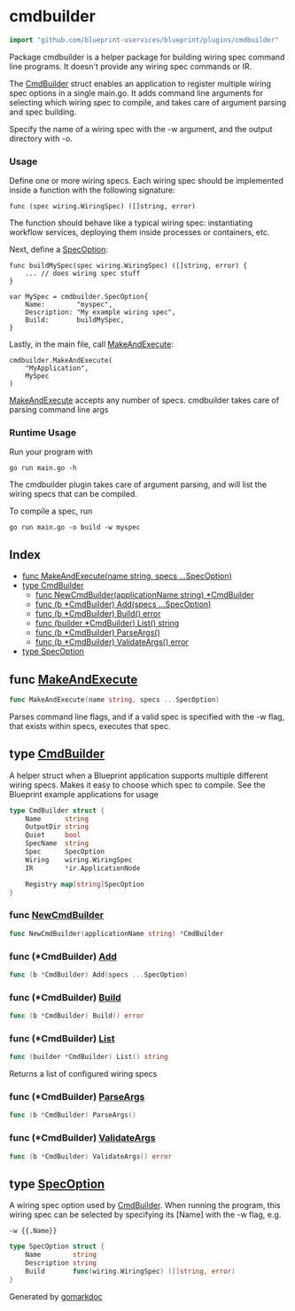 <!-- Code generated by gomarkdoc. DO NOT EDIT -->

# cmdbuilder

```go
import "github.com/blueprint-uservices/blueprint/plugins/cmdbuilder"
```

Package cmdbuilder is a helper package for building wiring spec command line programs. It doesn't provide any wiring spec commands or IR.

The [CmdBuilder](<#CmdBuilder>) struct enables an application to register multiple wiring spec options in a single main.go. It adds command line arguments for selecting which wiring spec to compile, and takes care of argument parsing and spec building.

Specify the name of a wiring spec with the \-w argument, and the output directory with \-o.

### Usage

Define one or more wiring specs. Each wiring spec should be implemented inside a function with the following signature:

```
func (spec wiring.WiringSpec) ([]string, error)
```

The function should behave like a typical wiring spec: instantiating workflow services, deploying them inside processes or containers, etc.

Next, define a [SpecOption](<#SpecOption>):

```
func buildMySpec(spec wiring.WiringSpec) ([]string, error) {
	... // does wiring spec stuff
}

var MySpec = cmdbuilder.SpecOption{
	Name:        "myspec",
	Description: "My example wiring spec",
	Build:       buildMySpec,
}
```

Lastly, in the main file, call [MakeAndExecute](<#MakeAndExecute>):

```
cmdbuilder.MakeAndExecute(
	"MyApplication",
	MySpec
)
```

[MakeAndExecute](<#MakeAndExecute>) accepts any number of specs. cmdbuilder takes care of parsing command line args

### Runtime Usage

Run your program with

```
go run main.go -h
```

The cmdbuilder plugin takes care of argument parsing, and will list the wiring specs that can be compiled.

To compile a spec, run

```
go run main.go -o build -w myspec
```

## Index

- [func MakeAndExecute\(name string, specs ...SpecOption\)](<#MakeAndExecute>)
- [type CmdBuilder](<#CmdBuilder>)
  - [func NewCmdBuilder\(applicationName string\) \*CmdBuilder](<#NewCmdBuilder>)
  - [func \(b \*CmdBuilder\) Add\(specs ...SpecOption\)](<#CmdBuilder.Add>)
  - [func \(b \*CmdBuilder\) Build\(\) error](<#CmdBuilder.Build>)
  - [func \(builder \*CmdBuilder\) List\(\) string](<#CmdBuilder.List>)
  - [func \(b \*CmdBuilder\) ParseArgs\(\)](<#CmdBuilder.ParseArgs>)
  - [func \(b \*CmdBuilder\) ValidateArgs\(\) error](<#CmdBuilder.ValidateArgs>)
- [type SpecOption](<#SpecOption>)


<a name="MakeAndExecute"></a>
## func [MakeAndExecute](<https://github.com/blueprint-uservices/blueprint/blob/main/plugins/cmdbuilder/cmdbuilder.go#L100>)

```go
func MakeAndExecute(name string, specs ...SpecOption)
```

Parses command line flags, and if a valid spec is specified with the \-w flag, that exists within specs, executes that spec.

<a name="CmdBuilder"></a>
## type [CmdBuilder](<https://github.com/blueprint-uservices/blueprint/blob/main/plugins/cmdbuilder/cmdbuilder.go#L86-L96>)

A helper struct when a Blueprint application supports multiple different wiring specs. Makes it easy to choose which spec to compile. See the Blueprint example applications for usage

```go
type CmdBuilder struct {
    Name      string
    OutputDir string
    Quiet     bool
    SpecName  string
    Spec      SpecOption
    Wiring    wiring.WiringSpec
    IR        *ir.ApplicationNode

    Registry map[string]SpecOption
}
```

<a name="NewCmdBuilder"></a>
### func [NewCmdBuilder](<https://github.com/blueprint-uservices/blueprint/blob/main/plugins/cmdbuilder/cmdbuilder.go#L116>)

```go
func NewCmdBuilder(applicationName string) *CmdBuilder
```



<a name="CmdBuilder.Add"></a>
### func \(\*CmdBuilder\) [Add](<https://github.com/blueprint-uservices/blueprint/blob/main/plugins/cmdbuilder/cmdbuilder.go#L123>)

```go
func (b *CmdBuilder) Add(specs ...SpecOption)
```



<a name="CmdBuilder.Build"></a>
### func \(\*CmdBuilder\) [Build](<https://github.com/blueprint-uservices/blueprint/blob/main/plugins/cmdbuilder/cmdbuilder.go#L173>)

```go
func (b *CmdBuilder) Build() error
```



<a name="CmdBuilder.List"></a>
### func \(\*CmdBuilder\) [List](<https://github.com/blueprint-uservices/blueprint/blob/main/plugins/cmdbuilder/cmdbuilder.go#L165>)

```go
func (builder *CmdBuilder) List() string
```

Returns a list of configured wiring specs

<a name="CmdBuilder.ParseArgs"></a>
### func \(\*CmdBuilder\) [ParseArgs](<https://github.com/blueprint-uservices/blueprint/blob/main/plugins/cmdbuilder/cmdbuilder.go#L129>)

```go
func (b *CmdBuilder) ParseArgs()
```



<a name="CmdBuilder.ValidateArgs"></a>
### func \(\*CmdBuilder\) [ValidateArgs](<https://github.com/blueprint-uservices/blueprint/blob/main/plugins/cmdbuilder/cmdbuilder.go#L141>)

```go
func (b *CmdBuilder) ValidateArgs() error
```



<a name="SpecOption"></a>
## type [SpecOption](<https://github.com/blueprint-uservices/blueprint/blob/main/plugins/cmdbuilder/cmdbuilder.go#L77-L81>)

A wiring spec option used by [CmdBuilder](<#CmdBuilder>). When running the program, this wiring spec can be selected by specifying its \[Name\] with the \-w flag, e.g.

```
-w {{.Name}}
```

```go
type SpecOption struct {
    Name        string
    Description string
    Build       func(wiring.WiringSpec) ([]string, error)
}
```

Generated by [gomarkdoc](<https://github.com/princjef/gomarkdoc>)
